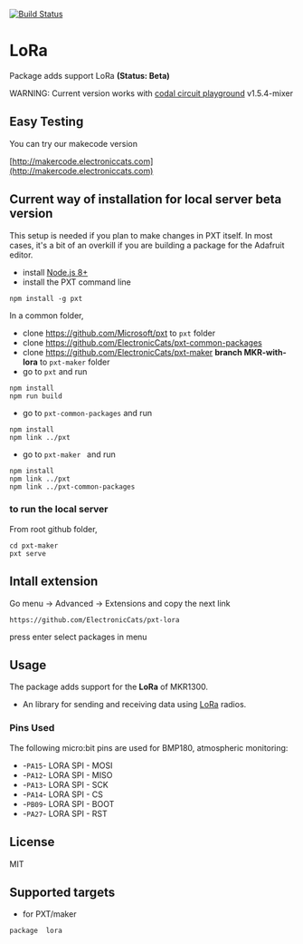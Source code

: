 [![Build Status](https://travis-ci.org/ElectronicCats/pxt-lora.svg?branch=master)](https://travis-ci.org/ElectronicCats/pxt-lora) 

# LoRa

Package adds support LoRa **(Status: Beta)**

WARNING: Current version works with [codal circuit playground](https://github.com/ElectronicCats/codal-circuit-playground/releases/tag/v1.5.4-mixer) v1.5.4-mixer 

## Easy Testing
You can try our makecode version

[http://makercode.electroniccats.com](http://makercode.electroniccats.com)

## Current way of installation for local server beta version

This setup is needed if you plan to make changes in PXT itself. In most cases, it's a bit of an overkill
if you are building a package for the Adafruit editor.

* install [Node.js 8+](https://nodejs.org/en/download/)
* install the PXT command line
```
npm install -g pxt
```

In a common folder,

* clone https://github.com/Microsoft/pxt to ``pxt`` folder
* clone https://github.com/ElectronicCats/pxt-common-packages
* clone https://github.com/ElectronicCats/pxt-maker **branch MKR-with-lora** to ``pxt-maker`` folder
* go to ``pxt`` and run

```
npm install
npm run build
```

* go to ``pxt-common-packages`` and run

```
npm install
npm link ../pxt
```

* go to ``pxt-maker `` and run

```
npm install
npm link ../pxt
npm link ../pxt-common-packages
```

### to run the local server

From root github folder,

```
cd pxt-maker
pxt serve
```
## Intall extension

Go menu -> Advanced -> Extensions and copy the next link

```
https://github.com/ElectronicCats/pxt-lora
```
press enter select packages in menu

## Usage

The package adds support for the **LoRa** of MKR1300.
 
* An library for sending and receiving data using [LoRa](https://www.semtech.com/technology/lora) radios.	

### Pins Used 

The following micro:bit pins are used for BMP180, atmospheric monitoring:  

*  -``PA15``- LORA SPI - MOSI
*  -``PA12``- LORA SPI - MISO
*  -``PA13``- LORA SPI - SCK
*  -``PA14``- LORA SPI - CS
*  -``PB09``- LORA SPI - BOOT
*  -``PA27``- LORA SPI - RST

## License

MIT

## Supported targets

* for PXT/maker

```
package  lora
```

